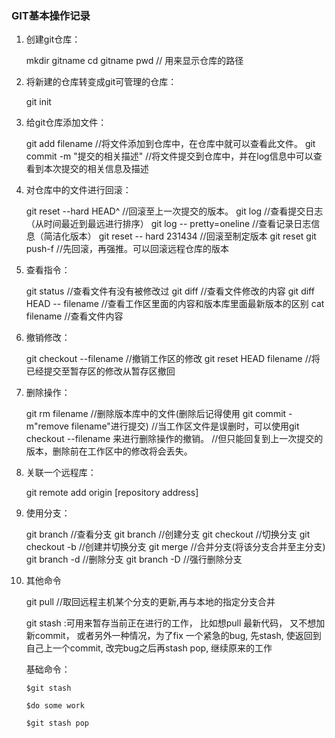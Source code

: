 ### GIT基本操作记录
1. 创建git仓库： 
	
	mkdir gitname
	cd gitname
	pwd // 用来显示仓库的路径

2. 将新建的仓库转变成git可管理的仓库： 
	
	git init

3. 给git仓库添加文件：
	
	git add filename //将文件添加到仓库中，在仓库中就可以查看此文件。
	git commit -m "提交的相关描述" //将文件提交到仓库中，并在log信息中可以查看到本次提交的相关信息及描述

4. 对仓库中的文件进行回滚：
	
	git reset --hard HEAD^ //回滚至上一次提交的版本。
	git log //查看提交日志（从时间最近到最远进行排序）
	git log -- pretty=oneline //查看记录日志信息（简洁化版本）
	git reset -- hard 231434 //回滚至制定版本
	git reset git push-f //先回滚，再强推。可以回滚远程仓库的版本

5. 查看指令：
	
	git status //查看文件有没有被修改过
	git diff //查看文件修改的内容
	git diff HEAD -- filename //查看工作区里面的内容和版本库里面最新版本的区别
	cat filename //查看文件内容

6. 撤销修改： 
	
	git checkout --filename //撤销工作区的修改
	git reset HEAD filename //将已经提交至暂存区的修改从暂存区撤回

7. 删除操作： 
	
	git rm filename //删除版本库中的文件(删除后记得使用 git commit -m"remove filename"进行提交)
	//当工作区文件是误删时，可以使用git checkout --filename 来进行删除操作的撤销。
	//但只能回复到上一次提交的版本，删除前在工作区中的修改将会丢失。

8. 关联一个远程库： 
	
	git remote add origin [repository address]

9. 使用分支：
	
	git branch //查看分支
	git branch<name> //创建分支
	git checkout<name> //切换分支
	git checkout -b <name> //创建并切换分支
	git merge <name> //合并分支(将该分支合并至主分支)
	git branch -d <name> //删除分支
	git branch -D <name> //强行删除分支

10. 其他命令	
	
	git pull //取回远程主机某个分支的更新,再与本地的指定分支合并

	git stash :可用来暂存当前正在进行的工作， 比如想pull 最新代码， 又不想加新commit， 或者另外一种情况，为了fix 一个紧急的bug, 先stash, 使返回到自己上一个commit, 改完bug之后再stash pop, 继续原来的工作
	
	基础命令：

		$git stash
	
		$do some work

		$git stash pop
